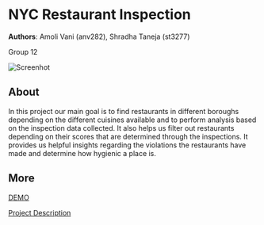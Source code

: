 # NYC Restaurant Inspection
**Authors**: Amoli Vani (anv282), Shradha Taneja (st3277)

Group 12 

![Screenhot](screenshot.jpg)

## About
In this project our main goal is to find restaurants in different boroughs depending on the different cuisines available and to perform analysis based on the inspection data collected. It also helps us filter out restaurants depending on their scores that are determined through the inspections. It provides us helpful insights regarding the violations the restaurants have made and determine how hygienic a place is. 

## More
[DEMO](https://github.com/NYU-VIS-FALL2018/storytelling-group-12/)

[Project Description](project.pdf)
